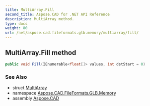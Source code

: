 ```yaml
---
title: MultiArray.Fill
second_title: Aspose.CAD for .NET API Reference
description: MultiArray method. 
type: docs
weight: 80
url: /net/aspose.cad.fileformats.glb.memory/multiarray/fill/
---
```

## MultiArray.Fill method

```csharp
public void Fill(IEnumerable<float[]> values, int dstStart = 0)
```

### See Also

* struct [MultiArray](../)
* namespace [Aspose.CAD.FileFormats.GLB.Memory](../../multiarray/)
* assembly [Aspose.CAD](../../../)


